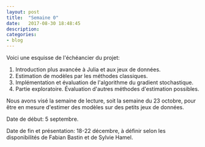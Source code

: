 ```yaml
---
layout: post
title:  "Semaine 0"
date:   2017-08-30 18:48:45
description:
categories:
- blog
---
```


Voici une esquisse de l'échéancier du projet:

1. Introduction plus avancée à Julia et aux jeux de données.
2. Estimation de modèles par les méthodes classiques.
3. Implémentation et évaluation de l'algorithme du gradient stochastique.
4. Partie exploratoire. Évaluation d'autres méthodes d'estimation possibles.

Nous avons visé la semaine de lecture, soit la semaine du 23 octobre, pour être en mesure d'estimer des modèles sur des petits jeux de données.

Date de début: 5 septembre.

Date de fin et présentation: 18-22 décembre, à définir selon les disponibilités de Fabian Bastin et de Sylvie Hamel.
